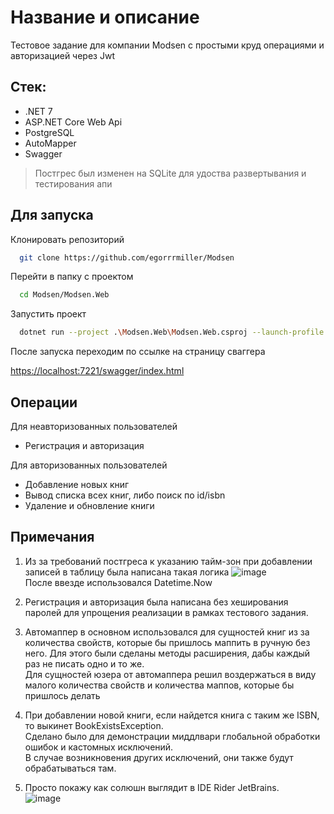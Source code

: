 
# Название и описание

Тестовое задание для компании Modsen с простыми круд операциями и авторизацией через Jwt

## Стек:
- .NET 7
- ASP.NET Core Web Api
- PostgreSQL
- AutoMapper
- Swagger
> Постгрес был изменен на SQLite для удоства развертывания и тестирования апи

## Для запуска

Клонировать репозиторий

```bash
  git clone https://github.com/egorrrmiller/Modsen
```

Перейти в папку с проектом

```bash
  cd Modsen/Modsen.Web
```

Запустить проект

```bash
  dotnet run --project .\Modsen.Web\Modsen.Web.csproj --launch-profile https
```

После запуска переходим по ссылке на страницу сваггера

<https://localhost:7221/swagger/index.html>


## Операции

Для неавторизованных пользователей
- Регистрация и авторизация

Для авторизованных пользователей
- Добавление новых книг
- Вывод списка всех книг, либо поиск по id/isbn
- Удаление и обновление книги


## Примечания
1. Из за требований постгреса к указанию тайм-зон при добавлении записей в таблицу была написана такая логика
![image](https://user-images.githubusercontent.com/44502536/233639053-3041f862-769d-4fc5-9536-de4241fcb8f2.png) <br/>
После ввезде использовался Datetime.Now

2. Регистрация и авторизация была написана без хеширования паролей для упрощения реализации в рамках тестового задания.

3. Автомаппер в основном использовался для сущностей книг из за количества свойств, которые бы пришлось маппить в ручную без него. Для этого были сделаны методы расширения, дабы каждый раз не писать одно и то же. <br/>
Для сущностей юзера от автомаппера решил воздержаться в виду малого количества свойств и количества маппов, которые бы пришлось делать

4. При добавлении новой книги, если найдется книга с таким же ISBN, то выкинет BookExistsException. <br/>
Сделано было для демонстрации миддлвари глобальной обработки ошибок и кастомных исключений. <br/>
В случае возникновения других исключений, они также будут обрабатываться там.

5. Просто покажу как солюшн выглядит в IDE Rider JetBrains. <br/>
![image](https://user-images.githubusercontent.com/44502536/233641501-13d00aa6-fa55-4058-a03b-8694b0df309a.png)

